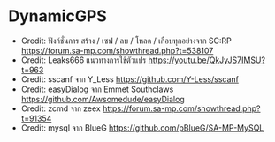 # DynamicGPS

- Credit: ฟังก์ชั่นการ สร้าง / เซฟ / ลบ / โหลด / เกือบทุกอย่างจาก SC:RP https://forum.sa-mp.com/showthread.php?t=538107
- Credit: Leaks666 แนวทางการใช้ตัวแปร https://youtu.be/QkJyJS7IMSU?t=963
- Credit: sscanf จาก Y_Less https://github.com/Y-Less/sscanf
- Credit: easyDialog จาก Emmet Southclaws https://github.com/Awsomedude/easyDialog
- Credit: zcmd จาก zeex https://forum.sa-mp.com/showthread.php?t=91354
- Credit: mysql จาก BlueG https://github.com/pBlueG/SA-MP-MySQL
